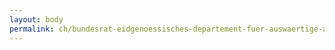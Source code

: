```yaml
---
layout: body
permalink: ch/bundesrat-eidgenoessisches-departement-fuer-auswaertige-angelegenheiten-staatssekretariat-politische-direktion-abteilung-menschliche-sicherheit-sektion-menschenrechtspolitik-mrp/
---
```


